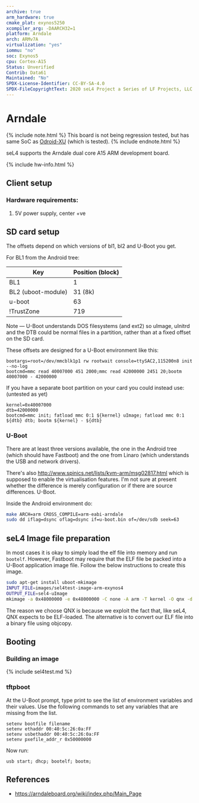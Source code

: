 ```yaml
---
archive: true
arm_hardware: true
cmake_plat: exynos5250
xcompiler_arg: -DAARCH32=1
platform: Arndale
arch: ARMv7A
virtualization: "yes"
iommu: "no"
soc: Exynos5
cpu: Cortex-A15
Status: Unverified
Contrib: Data61
Maintained: "No"
SPDX-License-Identifier: CC-BY-SA-4.0
SPDX-FileCopyrightText: 2020 seL4 Project a Series of LF Projects, LLC.
---
```


# Arndale

{% include note.html %}
This board is not being regression tested, but has same SoC as
[Odroid-XU](OdroidXU.html) (which is tested).
{% include endnote.html %}

seL4 supports the Arndale dual core A15 ARM development board.

{% include hw-info.html %}

## Client setup

### Hardware requirements:

1. 5V power supply, center +ve

## SD card setup

The offsets depend on which versions of bl1, bl2 and U-Boot you get.

For BL1 from the Android tree:

|Key|Position (block) |
|-|-|
|BL1 |1 |
|BL2 (uboot-module)|31 (8k) |
|u-boot |63 |
|!TrustZone |719 |

Note — U-Boot understands DOS filesystems (and ext2) so uImage, uInitrd
and the DTB could be normal files in a partition, rather than at a fixed
offset on the SD card.

These offsets are designed for a U-Boot environment like this:

```none
bootargs=root=/dev/mmcblk1p1 rw rootwait console=ttySAC2,115200n8 init --no-log
bootcmd=mmc read 40007000 451 2000;mmc read 42000000 2451 20;bootm 40007000 - 42000000
```

If you have a separate boot partition on your card you could instead
use: (untested as yet)

```none
kernel=0x40007000
dtb=42000000
bootcmd=mmc init; fatload mmc 0:1 ${kernel} uImage; fatload mmc 0:1 ${dtb} dtb; bootm ${kernel} - ${dtb}
```

### U-Boot

There are at least three versions available, the one in the Android tree (which
should have Fastboot) and the one from Linaro (which understands the USB and
network drivers).

There's also <http://www.spinics.net/lists/kvm-arm/msg02817.html> which
is supposed to enable the virtualisation features. I'm not sure at
present whether the difference is merely configuration or if there are
source differences. U-Boot.

Inside the Android environment do:

```bash
make ARCH=arm CROSS_COMPILE=arm-eabi-arndale
sudo dd iflag=dsync oflag=dsync if=u-boot.bin of=/dev/sdb seek=63
```

## seL4 Image file preparation

In most cases it is okay to simply load the elf file into memory and run
`bootelf`. However, Fastboot may require that the ELF file be packed into a U-Boot
application image file. Follow the below instructions to create this image.

```bash
sudo apt-get install uboot-mkimage
INPUT_FILE=images/sel4test-image-arm-exynos4
OUTPUT_FILE=sel4-uImage
mkimage -a 0x48000000 -e 0x48000000 -C none -A arm -T kernel -O qnx -d $INPUT_FILE $OUTPUT_FILE
```

The reason we choose QNX is because we exploit the fact that, like seL4, QNX
expects to be ELF-loaded. The alternative is to convert our ELF file into a
binary file using objcopy.

## Booting

### Building an image

{% include sel4test.md %}

### tftpboot

At the U-Boot prompt, type print to see the list of environment variables and
their values. Use the following commands to set any variables that are missing
from the list.

```none
setenv bootfile filename
setenv ethaddr 00:40:5c:26:0a:FF
setenv usbethaddr 00:40:5c:26:0a:FF
setenv pxefile_addr_r 0x50000000
```

Now run:

```none
usb start; dhcp; bootelf; bootm;
```

## References

- <https://arndaleboard.org/wiki/index.php/Main_Page>
